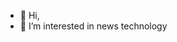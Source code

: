 - 👋 Hi, 
- 👀 I’m interested in news technology 
<!---
Almisato06/Almisato06 is a ✨ special ✨ repository because its `README.md` (this file) appears on your GitHub profile.
You can click the Preview link to take a look at your changes.
--->
